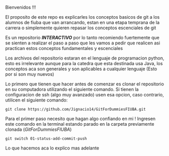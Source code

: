 Bienvenidos !!!

El proposito de este repo es explicarles los conceptos basicos de git a los alumnos de fiuba que van arrancando, estan en una etapa temprana de la carrera o simplemente quieren repasar los conceptos escenciales de git

Es un repositorio ***INTERACTIVO*** por lo tanto recomiendo fuertemente que se sienten a realizar el paso a paso que les vamos a pedir que realicen asi practican estos conceptos fundamentales y escenciales 

Los archivos del repositorio estaran en el lenguaje de programacion python, esto es irrelevante aunque para la catedra que esta destinada usa Java, los conceptos aca son generales y son aplicables a cualquier lenguaje (Esto por si son muy nuevos)

Lo primero que tienen que hacer antes de comenzar es clonar el repositorio en su computadora utilizando el siguiente comando. Si tienen la configuracion de ssh (algo muy avanzado) usen esa opcion, caso contrario, utilicen el siguiente comando: 

```
git clone https://github.com/Jignacio14/GitForDummiesFIUBA.git
```

Para el primer paso necesito que hagan algo confiando en mi ! Ingresen este comando en la terminal estando parado en la carpeta previamente clonada (_GitForDummiesFIUBA_)

```
git switch 01-status-add-commit-push 
```

Lo que hacemos aca lo explico mas adelante 

